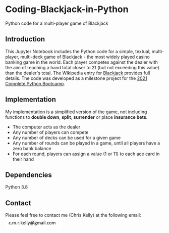 # Coding-Blackjack-in-Python
Python code for a multi-player game of Blackjack

## Introduction
This Jupyter Notebook includes the Python code for a simple, textual, multi-player, multi-deck game of Blackjack - the most widely played casino banking game in the world. Each player competes against the dealer with the aim of reaching a hand total closer to 21 (but not exceeding this value) than the dealer's total. The Wikipedia entry for [Blackjack](https://en.wikipedia.org/wiki/Blackjack) provides full details. The code was developed as a milestone project for the [2021 Complete Python Bootcamp](https://www.udemy.com/course/complete-python-bootcamp/).

## Implementation
My implementation is a simplified version of the game, not including functions to **double down**, **split**, **surrender** or place **insurance bets**.
- The computer acts as the dealer
- Any number of players can compete
- Any number of decks can be used for a given game
- Any number of rounds can be played in a game, until all players have a zero bank balance
- For each round, players can assign a value (1 or 11) to each ace card in their hand

## Dependencies
Python 3.8

## Contact
Please feel free to contact me (Chris Kelly) at the following email:<br/>
<img src="https://github.com/Afrisnake/AFRISNAKE.github.io/blob/master/images/cmrkelly_gmail_address.jpg" alt="email" width="180" height="36" />
